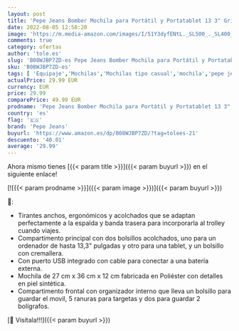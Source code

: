 ```yaml
---
layout: post
title: 'Pepe Jeans Bomber Mochila para Portátil y Portatablet 13 3" Gris 27x36x12 cms Poliéster y PU 11 66L'
date: 2022-08-05 12:58:20
image: 'https://m.media-amazon.com/images/I/51Y3dyfENtL._SL500_._SL400_.jpg'
comments: true
category: ofertas
author: 'tole.es'
slug: 'B08WJBP7ZD-es Pepe Jeans Bomber Mochila para Portátil y Portatablet 13...'
sku: 'B08WJBP7ZD-es'
tags: [ 'Equipaje','Mochilas','Mochilas tipo casual','mochila','pepe jeans','🇪🇸', ]
actualPrice: 29.99 EUR
currency: EUR
price: 29.99
comparePrice: 49.99 EUR
prodname: 'Pepe Jeans Bomber Mochila para Portátil y Portatablet 13 3" Gris 27x36x12 cms Poliéster y PU 11 66L'
country: 'es'
flag: '🇪🇸'
brand: 'Pepe Jeans'
buyurl: 'https://www.amazon.es/dp/B08WJBP7ZD/?tag=tolees-21'
descuento: '40.01'
average: '29.99'
---
```


Ahora mismo tienes [{{< param title >}}]({{< param buyurl >}}) en el siguiente enlace!

[![{{< param prodname >}}]({{< param image >}})]({{< param buyurl >}})

🔎:

- Tirantes anchos, ergonómicos y acolchados que se adaptan perfectamente a la espalda y banda trasera para incorporarla al trolley cuando viajes.
- Compartimento principal con dos bolsillos acolchados, uno para un ordenador de hasta 13,3" pulgadas y otro para una tablet, y un bolsillo con cremallera.
- Con puerto USB integrado con cable para conectar a una batería externa.
- Mochila de 27 cm x 36 cm x 12 cm fabricada en Poliéster con detalles en piel sintética.
- Compartimento frontal con organizador interno que lleva un bolsillo para guardar el movil, 5 ranuras para targetas y dos para guardar 2 bolígrafos.

[🛒 Visítala!!!]({{< param buyurl >}})
